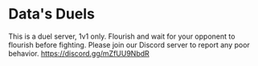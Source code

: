 # Data's Duels
This is a duel server, 1v1 only. Flourish and wait for your opponent to flourish before fighting. 
Please join our Discord server to report any poor behavior.
https://discord.gg/mZfUU9NbdR
